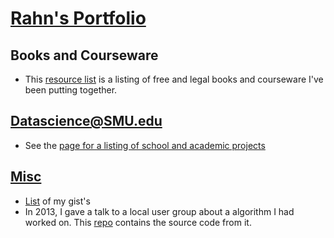 # <a href="https://rahnl.github.io/Portfolio/">Rahn's Portfolio</a>

## Books and Courseware
- This <a href="dsresources.md">resource list</a> is a listing of free and legal books and courseware I've been putting together.

## Datascience@SMU.edu
- See the <a href="datascience@smu.md"> page for a listing of school and academic projects

## Misc
- <a href="https://gist.github.com/RahnL">List</a> of my gist's
- In 2013, I gave a talk to a local user group about a algorithm I had worked on. 
This <a href="https://github.com/RahnL/FindPersonDemo">repo</a> contains the source code from it.
